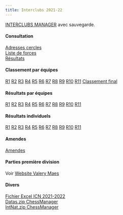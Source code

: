 ```yaml
---
title: Interclubs 2021-22
---
```




[INTERCLUBS MANAGER](https://www.frbe-kbsb.be/sites/manager/GestionCOMMON/GestionLogin.php) avec sauvegarde.

#### Consultation
[Adresses cercles](https://www.frbe-kbsb.be/sites/manager/ICN/Inscriptions.php)  
[Liste de forces](https://www.frbe-kbsb.be/sites/manager/ICN/LstFrc.php)  
[Résultats](https://www.frbe-kbsb.be/sites/manager/ICN/Result.php)

#### Classement par équipes

[R1](https://www.frbe-kbsb.be/sites/manager/ICN/21-22/klas01.pdf) 
[R2](https://www.frbe-kbsb.be/sites/manager/ICN/21-22/klas02.pdf) 
[R3](https://www.frbe-kbsb.be/sites/manager/ICN/21-22/klas03.pdf) 
[R4](https://www.frbe-kbsb.be/sites/manager/ICN/21-22/klas04.pdf) 
[R5](https://www.frbe-kbsb.be/sites/manager/ICN/21-22/klas05.pdf) 
[R6](https://www.frbe-kbsb.be/sites/manager/ICN/21-22/klas06.pdf) 
[R7](https://www.frbe-kbsb.be/sites/manager/ICN/21-22/klas07.pdf) 
[R8](https://www.frbe-kbsb.be/sites/manager/ICN/21-22/klas08.pdf) 
[R9](https://www.frbe-kbsb.be/sites/manager/ICN/21-22/klas09.pdf) 
[R10](https://www.frbe-kbsb.be/sites/manager/ICN/21-22/klas10.pdf) 
[R11](https://www.frbe-kbsb.be/sites/manager/ICN/21-22/klas11.pdf)
[Classement final](https://www.frbe-kbsb.be/sites/manager/ICN/21-22/klas.pdf)

#### Résultats par équipes

[R1](https://www.frbe-kbsb.be/sites/manager/ICN/21-22/ploeg01.pdf) 
[R2](https://www.frbe-kbsb.be/sites/manager/ICN/21-22/ploeg02.pdf) 
[R3](https://www.frbe-kbsb.be/sites/manager/ICN/21-22/ploeg03.pdf) 
[R4](https://www.frbe-kbsb.be/sites/manager/ICN/21-22/ploeg04.pdf) 
[R5](https://www.frbe-kbsb.be/sites/manager/ICN/21-22/ploeg05.pdf) 
[R6](https://www.frbe-kbsb.be/sites/manager/ICN/21-22/ploeg06.pdf) 
[R7](https://www.frbe-kbsb.be/sites/manager/ICN/21-22/ploeg07.pdf) 
[R8](https://www.frbe-kbsb.be/sites/manager/ICN/21-22/ploeg08.pdf) 
[R9](https://www.frbe-kbsb.be/sites/manager/ICN/21-22/ploeg09.pdf) 
[R10](https://www.frbe-kbsb.be/sites/manager/ICN/21-22/ploeg10.pdf) 
[R11](https://www.frbe-kbsb.be/sites/manager/ICN/21-22/ploeg11.pdf)

#### Résultats individuels

[R1](https://www.frbe-kbsb.be/sites/manager/ICN/21-22/ind01.pdf) 
[R2](https://www.frbe-kbsb.be/sites/manager/ICN/21-22/ind02.pdf) 
[R3](https://www.frbe-kbsb.be/sites/manager/ICN/21-22/ind03.pdf) 
[R4](https://www.frbe-kbsb.be/sites/manager/ICN/21-22/ind04.pdf) 
[R5](https://www.frbe-kbsb.be/sites/manager/ICN/21-22/ind05.pdf) 
[R6](https://www.frbe-kbsb.be/sites/manager/ICN/21-22/ind06.pdf) 
[R7](https://www.frbe-kbsb.be/sites/manager/ICN/21-22/ind07.pdf) 
[R8](https://www.frbe-kbsb.be/sites/manager/ICN/21-22/ind08.pdf) 
[R9](https://www.frbe-kbsb.be/sites/manager/ICN/21-22/ind09.pdf) 
[R10](https://www.frbe-kbsb.be/sites/manager/ICN/21-22/ind10.pdf) 
[R11](https://www.frbe-kbsb.be/sites/manager/ICN/21-22/ind11.pdf)

#### Amendes

[Amendes](https://www.frbe-kbsb.be/sites/manager/ICN/21-22/boetes.html) 

#### Parties première division 

Voir [Website Valery Maes](http://users.telenet.be/vmaes/interclub/)

#### Divers

[Fichier Excel ICN 2021-2022](https://www.frbe-kbsb.be/sites/manager/ICN/21-22/NationaalInterclub2021-2022_Uitslagen.xlsm)<br>
[Datas.zip ChessManager](https://www.frbe-kbsb.be/sites/manager/ICN/21-22/Datas.zip)<br>
[IntNat.zip ChessManager](https://www.frbe-kbsb.be/sites/manager/ICN/21-22/IntNat.zip)

